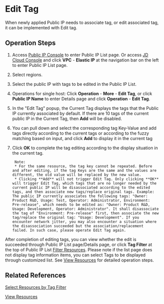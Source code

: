 # Edit Tag
When newly applied Public IP needs to associate tag, or edit associated tag, it can be implemented with Edit tag.

## Operation Steps

1. Access [Public IP Console](https://cns-console.jdcloud.com/host/pip/list) to enter Public IP List page. Or access [JD Cloud Console](https://console.jdcloud.com) and click **VPC** - **Elastic IP** at the navigation bar on the left to enter Public IP List page.
2. Select regions.
3. Select the public IP with tags to be edited in the Public IP List.
4. Operations for single host: Click **Operation** - **More** - **Edit Tag**, or click **Public IP Name** to enter Details page and click **Operation** - **Edit Tag**.
5. In the "Edit Tag" popup, the Current Tag displays the tags that the Public IP currently associated by default. If there are 10 tags of the current public IP in the Current Tag, then **Add** will be disabled.
6. You can pull down and select the corresponding tag Key-Value and add tags directly according to the current tags or according to the fuzzy matching based on input, and click **Add** to display it in the current tag
7. Click **OK** to complete the tag editing according to the display situation in the current tag.

		Note:
		* For the same resource, the tag key cannot be repeated. Before and after editing, if the tag Keys are the same and the values are different, the old value will be replaced by the new value.
		* Clicking **Add** will not trigger Edit Tag. Only clicking **OK** will trigger Edit Tag, which tags that are no longer needed by the current public IP will be disassociated according to the edited tags, and then associate new tags/replace original tags. Example: The public IP currently associates the following tags: "Owner: Product R&D, Usage: Test, Operator: Administrator, Environment: Pre-release", which needs to be edited as: "Owner: Product R&D, Usage: Development, Operator: Administrator". It shall disassociate the tag of "Environment: Pre-release" first, then associate the new tag/replace the original tag: "Usage: Development". If you encounter network jitter, you may also encounter a situation where the disassociation succeeded but the association/replacement failed. In such case, please operate Edit Tag again.

After completion of editing tags, you can view whether the edit is succeeded through Public IP List page/Details page, or click **Tag Filter** at the top of Public IP List [Filter Resources](Filter-by-Tag.md). Please note if the list page does not display tag information items, you can select Tags to be displayed through customized list. See [View Resources](../Instance/Query-Instance-Info.md) for detailed operation steps.

## Related References
[Select Resources by Tag Filter](Filter-by-Tag.md)

[View Resources](../Instance/Query-Instance-Info.md)



